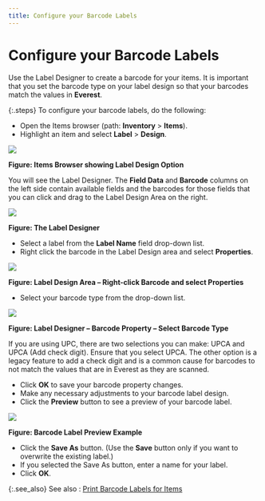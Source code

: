 ```yaml
---
title: Configure your Barcode Labels
---
```


# Configure your Barcode Labels


Use the Label Designer to create a barcode for your items.  It is important that you set the barcode type on your label design so  that your barcodes match the values in **Everest**.


{:.steps}
To configure your barcode labels, do the  following:

- Open the Items  browser (path: **Inventory** >  **Items**).
- Highlight an item  and select **Label** > **Design**.



![]({{site.wwe_baseurl}}/img/create_barcode_label_step1_wwe.gif)


**Figure: Items Browser showing Label Design Option**


You will see the Label Designer. The **Field 
 Data** and **Barcode** columns  on the left side contain available fields and the barcodes for those fields  that you can click and drag to the Label Design Area on the right.


![]({{site.wwe_baseurl}}/img/barcode_setup_label_design_wwe.jpg)


**Figure: The Label Designer**

- Select a label  from the **Label Name** field drop-down  list.
- Right click the  barcode in the Label Design area and select **Properties**.



![]({{site.wwe_baseurl}}/img/barcode_setup_right_click_properties_wwe.gif)


**Figure: Label Design Area – Right-click Barcode  and select Properties**

- Select your barcode  type from the drop-down list.



![]({{site.wwe_baseurl}}/img/barcode_setup_label_design_barcode_properties_wwe.jpg)


**Figure: Label Designer – Barcode Property – Select  Barcode Type**


If you are using UPC, there are two selections you can make:  UPCA and UPCA (Add check digit). Ensure that you select UPCA. The other  option is a legacy feature to add a check digit and is a common cause  for barcodes to not match the values that are in Everest as they are scanned.

- Click **OK**  to save your barcode property changes.
- Make any necessary  adjustments to your barcode label design.
- Click the **Preview** button to see a preview of your  barcode label.



![]({{site.wwe_baseurl}}/img/label_design_preview_wwe.gif)


**Figure: Barcode Label Preview Example**

- Click the **Save As** button. (Use the **Save**  button only if you want to overwrite the existing label.)
- If you selected  the Save As button, enter a name for your label.
- Click **OK**.



{:.see_also}
See also
: [Print  Barcode Labels for Items]({{site.wwe_baseurl}}/everest-client/ui/browsers/options/label-designer/barcode-setup/print_barcode_labels_for_items_wwe.html)
